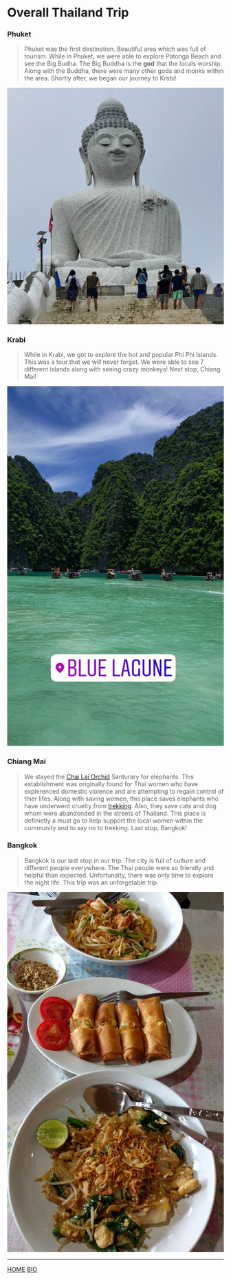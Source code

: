 # Overall Thailand Trip

### Phuket

> Phuket was the first destination. Beautiful area which was full of tourism. While in Phuket, we were able to explore Patonga Beach and see the Big Budha. The Big Buddha is the **god** that the locals worship. Along with the Buddha, there were many other gods and monks within the area. Shortly after, we began our journey to Krabi!

![Alt text](bigbuddha.jpg "Big Buddha")


### Krabi

> While in Krabi, we got to explore the hot and popular Phi Phi Islands. This was a tour that we will never forget. We were able to see 7 different islands along with seeing crazy monkeys! Next stop, Chiang Mai!

![Alt text](krabi.jpg "Blue Lagoon")

### Chiang Mai

> We stayed the [Chai Lai Orchid](https://www.chailaiorchid.com/chai-lai-orchid/) Santurary for elephants. This establishment was originally found for Thai women who have expierenced domestic violence and are attempting to regain control of thier lifes. Along with saving women, this place saves elephants who have underwent cruelty from [trekking](https://www.telegraph.co.uk/expat/expatlife/11048530/The-dark-side-of-animal-tourism-in-Thailand.html "click here to learn more about trekking"). Also, they save cats and dog whom were abandonded in the streets of Thailand. This place is definietly a must go to help support the local women within the community and to say no to trekking. Last stop, Bangkok!


### Bangkok

> Bangkok is our last stop in our trip. The city is full of culture and different people everywhere. The Thai people were so friendly and helpful than expected. Unfortunalty, there was only time to explore the night life. This trip was an unforgetable trip. 

![Alt text](phuketfood.jpg "Food")

---
[HOME](https://jlveliz3.github.io "this will take you back to my homepage")
[BIO](https://jlveliz3.github.io/bio)
